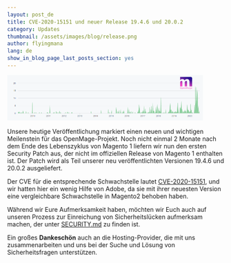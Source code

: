 ```yaml
---
layout: post_de
title: CVE-2020-15151 und neuer Release 19.4.6 und 20.0.2
category: Updates
thumbnail: /assets/images/blog/release.png
author: flyingmana
lang: de
show_in_blog_page_last_posts_section: yes
---
```


<img src="/images//posts/openmage_contributions_logo_2020_08.png" style="max-width:90%;"/>

Unsere heutige Veröffentlichung markiert einen neuen und wichtigen Meilenstein für das OpenMage-Projekt. Noch nicht einmal 2 Monate nach dem Ende des Lebenszyklus von Magento 1 liefern wir nun den ersten Security Patch aus, der nicht im offiziellen Release von Magento 1 enthalten ist. Der Patch wird als Teil unserer neu veröffentlichten Versionen 19.4.6 und 20.0.2 ausgeliefert.

Der CVE für die entsprechende Schwachstelle lautet [CVE-2020-15151](https://github.com/OpenMage/magento-lts/security/advisories/GHSA-crf2-xm6x-46p6),
und wir hatten hier ein wenig Hilfe von Adobe, da sie mit ihrer neuesten Version eine vergleichbare Schwachstelle in Magento2 behoben haben.

Während wir Eure Aufmerksamkeit haben, möchten wir Euch auch auf unseren Prozess zur Einreichung von Sicherheitslücken aufmerksam machen, der unter [SECURITY.md](https://github.com/OpenMage/magento-lts/blob/1.9.4.x/SECURITY.md) zu finden ist.

Ein großes **Dankeschön** auch an die Hosting-Provider, die mit uns zusammenarbeiten und uns bei der Suche und Lösung von Sicherheitsfragen unterstützen.
